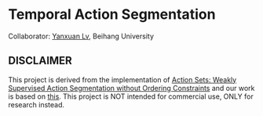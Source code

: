 Temporal Action Segmentation
==============================

Collaborator: [Yanxuan Lv](https://github.com/lvyanxuan), Beihang University  
## DISCLAIMER
This project is derived from the implementation of [Action Sets: Weakly Supervised Action Segmentation without Ordering Constraints](https://arxiv.org/abs/1706.00699) and our work is based on [this](https://github.com/alexanderrichard/action-sets). This project is NOT intended for commercial use, ONLY for research instead.<br>




